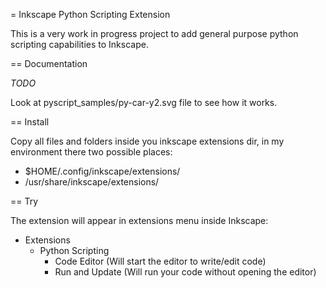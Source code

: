 = Inkscape Python Scripting Extension

This is a very work in progress project to add general purpose python scripting capabilities to Inkscape.

== Documentation

*TODO*

Look at pyscript_samples/py-car-y2.svg file to see how it works.

== Install

Copy all files and folders inside you inkscape extensions dir, in my environment there two possible places:

 - $HOME/.config/inkscape/extensions/
 - /usr/share/inkscape/extensions/

== Try

The extension will appear in extensions menu inside Inkscape:

* Extensions
    * Python Scripting
        * Code Editor (Will start the editor to write/edit code)
        * Run and Update (Will run your code without opening the editor)

